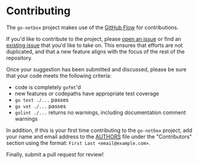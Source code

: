 Contributing
============

The `go-netbox` project makes use of the [GitHub Flow](https://guides.github.com/introduction/flow/)
for contributions.

If you'd like to contribute to the project, please
[open an issue](https://github.com/timsimmons/go-netbox/issues/new) or find an
[existing issue](https://github.com/timsimmons/go-netbox/issues) that you'd like
to take on.  This ensures that efforts are not duplicated, and that a new feature
aligns with the focus of the rest of the repository.

Once your suggestion has been submitted and discussed, please be sure that your
code meets the following criteria:
  - code is completely `gofmt`'d
  - new features or codepaths have appropriate test coverage
  - `go test ./...` passes
  - `go vet ./...` passes
  - `golint ./...` returns no warnings, including documentation comment warnings

In addition, if this is your first time contributing to the `go-netbox` project,
add your name and email address to the
[AUTHORS](https://github.com/timsimmons/go-netbox/blob/master/AUTHORS) file
under the "Contributors" section using the format:
`First Last <email@example.com>`.

Finally, submit a pull request for review!
